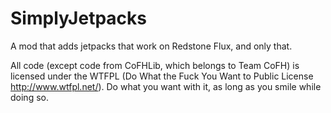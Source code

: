 SimplyJetpacks
==============

A mod that adds jetpacks that work on Redstone Flux, and only that.

All code (except code from CoFHLib, which belongs to Team CoFH) is licensed under the WTFPL (Do What the Fuck You Want to Public License http://www.wtfpl.net/).
Do what you want with it, as long as you smile while doing so.
